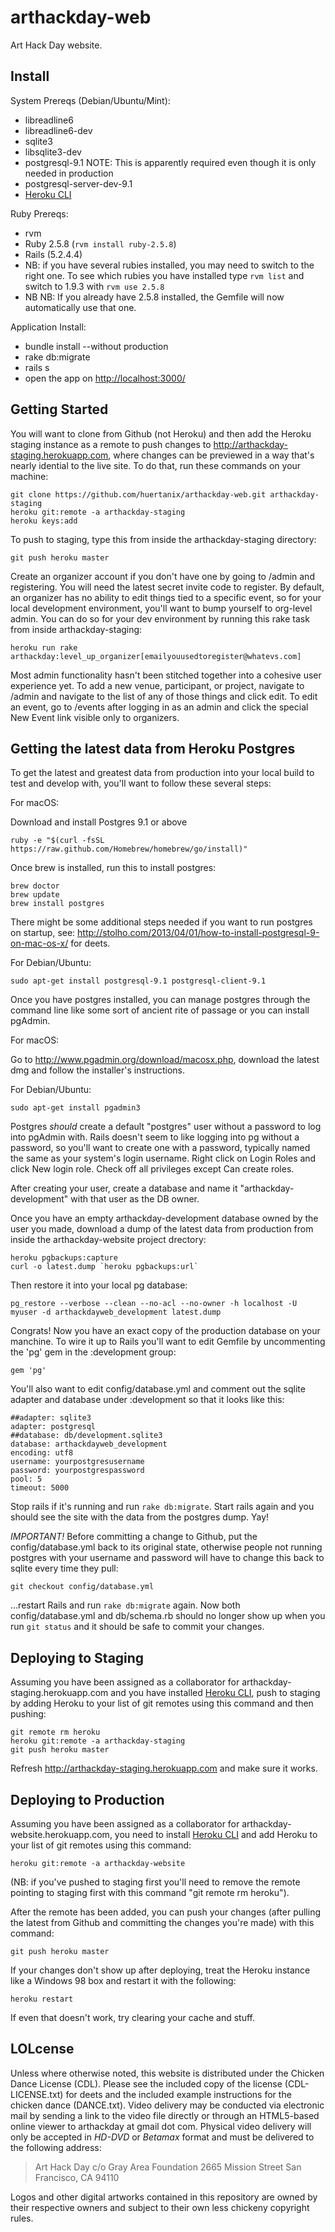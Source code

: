 arthackday-web
==============

Art Hack Day website.

Install
-------

System Prereqs (Debian/Ubuntu/Mint):

* libreadline6
* libreadline6-dev
* sqlite3
* libsqlite3-dev
* postgresql-9.1 NOTE: This is apparently required even though it is only needed in production
* postgresql-server-dev-9.1
* [Heroku CLI](https://devcenter.heroku.com/articles/heroku-cli)

Ruby Prereqs:

* rvm
* Ruby 2.5.8 (`rvm install ruby-2.5.8`)
* Rails (5.2.4.4)
* NB: if you have several rubies installed, you may need to switch to the right one. To see which rubies you have installed type `rvm list` and switch to 1.9.3 with `rvm use 2.5.8`
* NB NB: If you already have 2.5.8 installed, the Gemfile will now automatically use that one.

Application Install:

* bundle install --without production
* rake db:migrate
* rails s
* open the app on <http://localhost:3000/>

Getting Started
---------------

You will want to clone from Github (not Heroku) and then add the Heroku staging instance as a remote to push changes to http://arthackday-staging.herokuapp.com, where changes can be previewed in a way that's nearly idential to the live site. To do that, run these commands on your machine:

    git clone https://github.com/huertanix/arthackday-web.git arthackday-staging
    heroku git:remote -a arthackday-staging
    heroku keys:add

To push to staging, type this from inside the arthackday-staging directory:

    git push heroku master

Create an organizer account if you don't have one by going to /admin and registering. You will need the latest secret invite code to register. By default, an organizer has no ability to edit things tied to a specific event, so for your local development environment, you'll want to bump yourself to org-level admin. You can do so for your dev environment by running this rake task from inside arthackday-staging:

    heroku run rake arthackday:level_up_organizer[emailyouusedtoregister@whatevs.com]

Most admin functionality hasn't been stitched together into a cohesive user experience yet. To add a new venue, participant, or project, navigate to /admin and navigate to the list of any of those things and click edit. To edit an event, go to /events after logging in as an admin and click the special New Event link visible only to organizers.

Getting the latest data from Heroku Postgres
--------------------------------------------

To get the latest and greatest data from production into your local build to test and develop with, you'll want to follow these several steps:

For macOS:

Download and install Postgres 9.1 or above

    ruby -e "$(curl -fsSL https://raw.github.com/Homebrew/homebrew/go/install)"

Once brew is installed, run this to install postgres:

    brew doctor
    brew update
    brew install postgres

There might be some additional steps needed if you want to run postgres on startup, see: <http://stolho.com/2013/04/01/how-to-install-postgresql-9-on-mac-os-x/> for deets.

For Debian/Ubuntu:

    sudo apt-get install postgresql-9.1 postgresql-client-9.1

Once you have postgres installed, you can manage postgres through the command line like some sort of ancient rite of passage or you can install pgAdmin.

For macOS:

Go to <http://www.pgadmin.org/download/macosx.php>, download the latest dmg and follow the installer's instructions.

For Debian/Ubuntu:

    sudo apt-get install pgadmin3

Postgres *should* create a default "postgres" user without a password to log into pgAdmin with. Rails doesn't seem to like logging into pg without a password, so you'll want to create one with a password, typically named the same as your system's login username. Right click on Login Roles and click New login role. Check off all privileges except Can create roles.

After creating your user, create a database and name it "arthackday-development" with that user as the DB owner.

Once you have an empty arthackday-development database owned by the user you made, download a dump of the latest data from production from inside the arthackday-website project drectory:

    heroku pgbackups:capture
    curl -o latest.dump `heroku pgbackups:url`

Then restore it into your local pg database:

    pg_restore --verbose --clean --no-acl --no-owner -h localhost -U myuser -d arthackdayweb_development latest.dump

Congrats! Now you have an exact copy of the production database on your manchine. To wire it up to Rails you'll want to edit Gemfile by uncommenting the 'pg' gem in the :development group:

    gem 'pg'

You'll also want to edit config/database.yml and comment out the sqlite adapter and database under :development so that it looks like this:

    ##adapter: sqlite3
    adapter: postgresql
    ##database: db/development.sqlite3
    database: arthackdayweb_development
    encoding: utf8
    username: yourpostgresusername
    password: yourpostgrespassword
    pool: 5
    timeout: 5000

Stop rails if it's running and run `rake db:migrate`. Start rails again and you should see the site with the data from the postgres dump. Yay!

*IMPORTANT!* Before committing a change to Github, put the config/database.yml back to its original state, otherwise people not running postgres with your username and password will have to change this back to sqlite every time they pull:

    git checkout config/database.yml

...restart Rails and run `rake db:migrate` again. Now both config/database.yml and db/schema.rb should no longer show up when you run `git status` and it should be safe to commit your changes.

Deploying to Staging
-----------------------

Assuming you have been assigned as a collaborator for arthackday-staging.herokuapp.com and you have installed [Heroku CLI](https://devcenter.heroku.com/articles/heroku-cli), push to staging by adding Heroku to your list of git remotes using this command and then pushing:

    git remote rm heroku
    heroku git:remote -a arthackday-staging
    git push heroku master

Refresh <http://arthackday-staging.herokuapp.com> and make sure it works.

Deploying to Production
-----------------------

Assuming you have been assigned as a collaborator for arthackday-website.herokuapp.com, you need to install [Heroku CLI](https://devcenter.heroku.com/articles/heroku-cli) and add Heroku to your list of git remotes using this command:

    heroku git:remote -a arthackday-website

(NB: if you've pushed to staging first you'll need to remove the remote pointing to staging first with this command "git remote rm heroku"). 

After the remote has been added, you can push your changes (after pulling the latest from Github and committing the changes you're made) with this command:

    git push heroku master

If your changes don't show up after deploying, treat the Heroku instance like a Windows 98 box and restart it with the following:

    heroku restart

If even that doesn't work, try clearing your cache and stuff.

LOLcense
--------

Unless where otherwise noted, this website is distributed under the Chicken Dance License (CDL). Please see the included copy of the license (CDL-LICENSE.txt) for deets and the included example instructions for the chicken dance (DANCE.txt). Video delivery may be conducted via electronic mail by sending a link to the video file directly or through an HTML5-based online viewer to arthackday at gmail dot com. Physical video delivery will only be accepted in *HD-DVD* or *Betamax* format and must be delivered to the following address:

> Art Hack Day
> c/o Gray Area Foundation
> 2665 Mission Street
> San Francisco, CA 94110

Logos and other digital artworks contained in this repository are owned by their respective owners and subject to their own less chickeny copyright rules.
